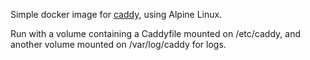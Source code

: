 Simple docker image for [caddy](https://caddyserver.com/), using Alpine Linux.

Run with a volume containing a Caddyfile mounted on /etc/caddy, and another volume mounted on /var/log/caddy for logs.

